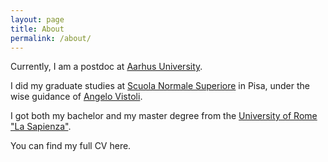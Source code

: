 ```yaml
---
layout: page
title: About
permalink: /about/
---
```


Currently, I am a postdoc at [Aarhus University](https://qgm.au.dk).

I did my graduate studies at [Scuola Normale Superiore](https://www.sns.it/en) in Pisa, under the wise guidance of [Angelo Vistoli](http://homepage.sns.it/vistoli/).

I got both my bachelor and my master degree from the [University of Rome "La Sapienza"](https://https://www.mat.uniroma1.it/en).

You can find my full CV here.


